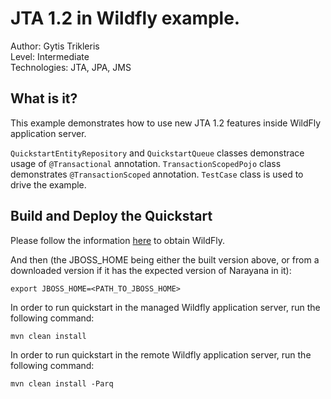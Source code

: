 JTA 1.2 in Wildfly example.
===

Author: Gytis Trikleris<br/>
Level: Intermediate<br/>
Technologies: JTA, JPA, JMS

What is it?
---

This example demonstrates how to use new JTA 1.2 features inside WildFly application server.


`QuickstartEntityRepository` and `QuickstartQueue` classes demonstrace usage of `@Transactional` annotation.
`TransactionScopedPojo` class demonstrates `@TransactionScoped` annotation. `TestCase` class is used to drive the example.


Build and Deploy the Quickstart
---

Please follow the information [here](../../README.md#obtain-wildfly) to obtain WildFly.

And then (the JBOSS_HOME being either the built version above, or from a downloaded version if it has the expected version of Narayana in it):
```
export JBOSS_HOME=<PATH_TO_JBOSS_HOME>
```

In order to run quickstart in the managed Wildfly application server, run the following command:

```
mvn clean install
```

In order to run quickstart in the remote Wildfly application server, run the following command:

```
mvn clean install -Parq
```

